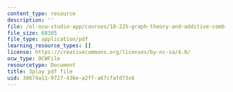 ```yaml
---
content_type: resource
description: ''
file: /ol-ocw-studio-app/courses/18-225-graph-theory-and-additive-combinatorics-fall-2023/ydyiq1Z22gc_transcript.pdf
file_size: 68385
file_type: application/pdf
learning_resource_types: []
license: https://creativecommons.org/licenses/by-nc-sa/4.0/
ocw_type: OCWFile
resourcetype: Document
title: 3play pdf file
uid: 30674a11-9727-436e-a2ff-a67cfafd73c6
---
```

